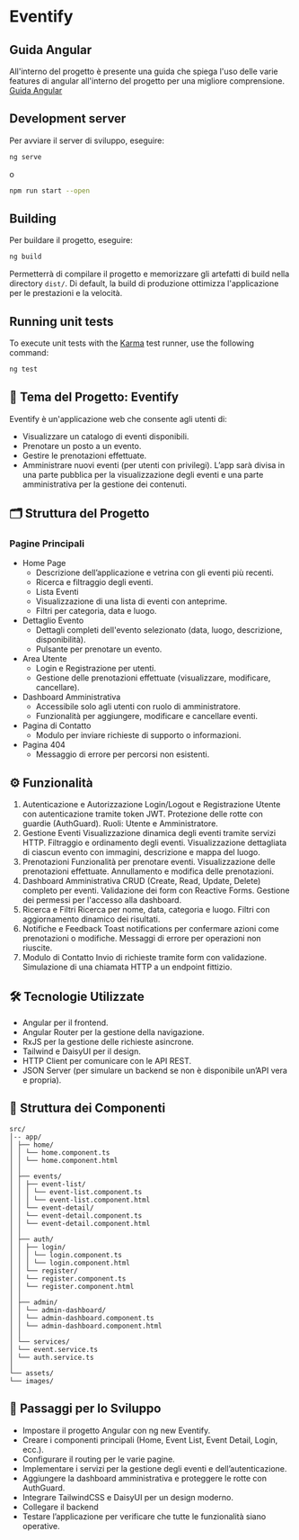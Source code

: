 # Eventify

## Guida Angular

All'interno del progetto è presente una guida che spiega l'uso delle varie features di angular all'interno del progetto per una migliore comprensione.
[Guida Angular](./Guida-angular.md)

## Development server

Per avviare il server di sviluppo, eseguire:

```bash
ng serve
```

o

```bash
npm run start --open
```

## Building

Per buildare il progetto, eseguire:

```bash
ng build
```

Permetterrà di compilare il progetto e memorizzare gli artefatti di build nella directory `dist/`. Di default, la build di produzione ottimizza l'applicazione per le prestazioni e la velocità.

## Running unit tests

To execute unit tests with the [Karma](https://karma-runner.github.io) test runner, use the following command:

```bash
ng test
```

## 🎯 Tema del Progetto: Eventify

Eventify è un'applicazione web che consente agli utenti di:

- Visualizzare un catalogo di eventi disponibili.
- Prenotare un posto a un evento.
- Gestire le prenotazioni effettuate.
- Amministrare nuovi eventi (per utenti con privilegi).
  L’app sarà divisa in una parte pubblica per la visualizzazione degli eventi e una parte amministrativa per la gestione dei contenuti.

## 🗂️ Struttura del Progetto

### Pagine Principali

- Home Page
  - Descrizione dell’applicazione e vetrina con gli eventi più recenti.
  - Ricerca e filtraggio degli eventi.
  - Lista Eventi
  - Visualizzazione di una lista di eventi con anteprime.
  - Filtri per categoria, data e luogo.
- Dettaglio Evento
  - Dettagli completi dell'evento selezionato (data, luogo, descrizione, disponibilità).
  - Pulsante per prenotare un evento.
- Area Utente
  - Login e Registrazione per utenti.
  - Gestione delle prenotazioni effettuate (visualizzare, modificare, cancellare).
- Dashboard Amministrativa
  - Accessibile solo agli utenti con ruolo di amministratore.
  - Funzionalità per aggiungere, modificare e cancellare eventi.
- Pagina di Contatto
  - Modulo per inviare richieste di supporto o informazioni.
- Pagina 404
  - Messaggio di errore per percorsi non esistenti.

## ⚙️ Funzionalità

1. Autenticazione e Autorizzazione
   Login/Logout e Registrazione Utente con autenticazione tramite token JWT.
   Protezione delle rotte con guardie (AuthGuard).
   Ruoli: Utente e Amministratore.
2. Gestione Eventi
   Visualizzazione dinamica degli eventi tramite servizi HTTP.
   Filtraggio e ordinamento degli eventi.
   Visualizzazione dettagliata di ciascun evento con immagini, descrizione e mappa del luogo.
3. Prenotazioni
   Funzionalità per prenotare eventi.
   Visualizzazione delle prenotazioni effettuate.
   Annullamento e modifica delle prenotazioni.
4. Dashboard Amministrativa
   CRUD (Create, Read, Update, Delete) completo per eventi.
   Validazione dei form con Reactive Forms.
   Gestione dei permessi per l'accesso alla dashboard.
5. Ricerca e Filtri
   Ricerca per nome, data, categoria e luogo.
   Filtri con aggiornamento dinamico dei risultati.
6. Notifiche e Feedback
   Toast notifications per confermare azioni come prenotazioni o modifiche.
   Messaggi di errore per operazioni non riuscite.
7. Modulo di Contatto
   Invio di richieste tramite form con validazione.
   Simulazione di una chiamata HTTP a un endpoint fittizio.

## 🛠️ Tecnologie Utilizzate

- Angular per il frontend.
- Angular Router per la gestione della navigazione.
- RxJS per la gestione delle richieste asincrone.
- Tailwind e DaisyUI per il design.
- HTTP Client per comunicare con le API REST.
- JSON Server (per simulare un backend se non è disponibile un’API vera e propria).

## 📂 Struttura dei Componenti

```
src/
│-- app/
│ ├── home/
│ │ └── home.component.ts
│ │ └── home.component.html
│ │
│ ├── events/
│ │ ├── event-list/
│ │ │ └── event-list.component.ts
│ │ │ └── event-list.component.html
│ │ └── event-detail/
│ │ └── event-detail.component.ts
│ │ └── event-detail.component.html
│ │
│ ├── auth/
│ │ ├── login/
│ │ │ └── login.component.ts
│ │ │ └── login.component.html
│ │ └── register/
│ │ └── register.component.ts
│ │ └── register.component.html
│ │
│ ├── admin/
│ │ └── admin-dashboard/
│ │ └── admin-dashboard.component.ts
│ │ └── admin-dashboard.component.html
│ │
│ └── services/
│ └── event.service.ts
│ └── auth.service.ts
│
└── assets/
└── images/
```

## 📝 Passaggi per lo Sviluppo

- Impostare il progetto Angular con ng new Eventify.
- Creare i componenti principali (Home, Event List, Event Detail, Login, ecc.).
- Configurare il routing per le varie pagine.
- Implementare i servizi per la gestione degli eventi e dell’autenticazione.
- Aggiungere la dashboard amministrativa e proteggere le rotte con AuthGuard.
- Integrare TailwindCSS e DaisyUI per un design moderno.
- Collegare il backend
- Testare l’applicazione per verificare che tutte le funzionalità siano operative.
